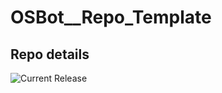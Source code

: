 # OSBot__Repo_Template

## Repo details

![Current Release](https://img.shields.io/badge/release-v0.14.25-blue)
